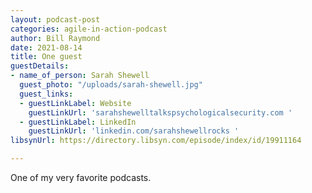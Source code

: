 ```yaml
---
layout: podcast-post
categories: agile-in-action-podcast
author: Bill Raymond
date: 2021-08-14
title: One guest
guestDetails:
- name_of_person: Sarah Shewell
  guest_photo: "/uploads/sarah-shewell.jpg"
  guest_links:
  - guestLinkLabel: Website
    guestLinkUrl: 'sarahshewelltalkspsychologicalsecurity.com '
  - guestLinkLabel: LinkedIn
    guestLinkUrl: 'linkedin.com/sarahshewellrocks '
libsynUrl: https://directory.libsyn.com/episode/index/id/19911164

---
```

One of my very favorite podcasts.